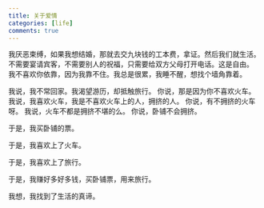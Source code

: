 ```yaml
---
title: 关于爱情
categories: [life]
comments: true
---
```


我厌恶束缚，如果我想结婚，那就去交九块钱的工本费，拿证。然后我们就生活。不需要宴请宾客，不需要别人的祝福，只需要给双方父母打开电话。这是自由。
我不喜欢你依靠，因为我靠不住。我总是很累，我睡不醒，想找个墙角靠着。

我说，我不常回家。我渴望游历，却抵触旅行。
你说，那是因为你不喜欢火车。
我说，我喜欢火车，我是不喜欢火车上的人，拥挤的人。
你说，有不拥挤的火车呀。
我说，火车不都是拥挤不堪的么。
你说，卧铺不会拥挤。

于是，我买卧铺的票。

于是，我喜欢上了火车。

于是，我喜欢上了旅行。

于是，我赚好多好多钱，买卧铺票，用来旅行。

我想，我找到了生活的真谛。 

